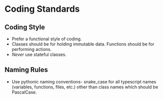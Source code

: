 # Coding Standards

## Coding Style

- Prefer a functional style of coding.
- Classes should be for holding immutable data. Functions should be for performing actions.
- _Never_ use stateful classes.

## Naming Rules

- Use pythonic naming conventions- snake_case for all typescript names (variables, functions, files, etc.) other than class names which should be PascalCase.
